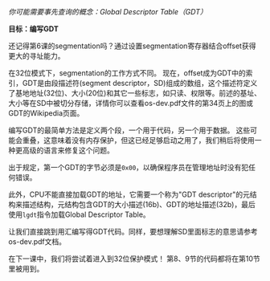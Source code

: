 *你可能需要事先查询的概念：Global Descriptor Table（GDT）*

**目标：编写GDT**

还记得第6课的segmentation吗？通过设置segmentation寄存器结合offset获得更大的寻址能力。  

在32位模式下，segmentation的工作方式不同。 现在，offset成为GDT中的索引，GDT是由段描述符(segment descriptor，SD)组成的数组，这个描述符定义了基地地址(32位)、大小(20位)和其它一些标志，如只读、权限等。前述的基址、大小等在SD中被切分存储，详情你可以查看os-dev.pdf文件的第34页上的图或GDT的Wikipedia页面。

编写GDT的最简单方法是定义两个段，一个用于代码，另一个用于数据。 这些可能会重叠，这意味着没有内存保护，但这已经足够启动之用了，我们稍后将使用一种更高级的语言来修复这个问题。

出于规定，第一个GDT的字节必须是`0x00`，以确保程序员在管理地址时没有犯任何错误。  

此外，CPU不能直接加载GDT的地址，它需要一个称为"GDT descriptor"的元结构来描述结构，元结构包含GDT的大小描述(16b)、GDT的地址描述(32b)，最后使用`lgdt`指令加载Global Descriptor Table。  

让我们直接跳到用汇编写得GDT代码。同样，要想理解SD里面标志的意思请参考os-dev.pdf文档。  

在下一课中，我们将尝试着进入到32位保护模式！ 第8、9节的代码都将在第10节里被用到。 